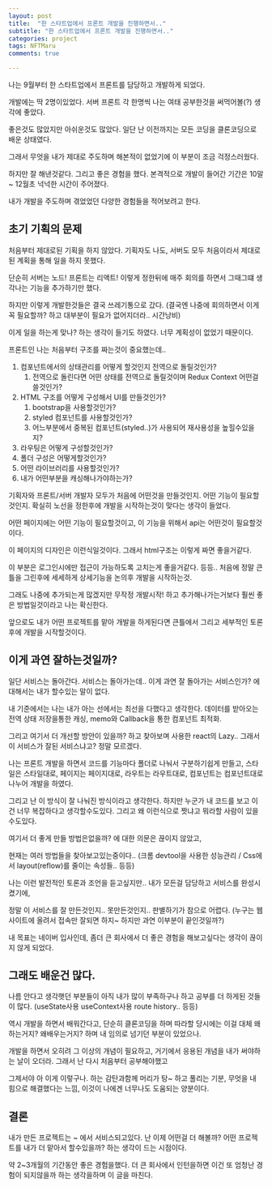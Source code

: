 ```yaml
---
layout: post
title:  "한 스타트업에서 프론트 개발을 진행하면서.."
subtitle: "한 스타트업에서 프론트 개발을 진행하면서.."
categories: project
tags: NFTMaru
comments: true

---
```


나는 9월부터 한 스타트업에서 프론트를 담당하고 개발하게 되었다.

개발에는 딱 2명이있었다. 서버 프론트 각 한명씩 나는 여태 공부한것을 써먹어볼(?) 생각에 좋았다.

좋은것도 많았지만 아쉬운것도 많았다. 일단 난 이전까지는 모든 코딩을 클론코딩으로 배운 상태였다.

그래서 무엇을 내가 제대로 주도하며 해본적이 없었기에 이 부분이 조금 걱정스러웠다.

하지만 잘 해낸것같다. 그리고 좋은 경험을 했다. 본격적으로 개발이 들어간 기간은 10말~ 12월초 넉넉한 시간이 주어졌다.

내가 개발을 주도하며 겪었었던 다양한 경험들을 적어보려고 한다.

## 초기 기획의 문제

처음부터 제대로된 기획을 하지 않았다. 기획자도 나도, 서버도 모두 처음이라서 제대로 된 계획을 통해 일을 하지 못했다.

단순히 서버는 노드! 프론트는 리액트! 이렇게 정한뒤에 매주 회의를 하면서 그때그떄 생각나는 기능을 추가하기만 했다. 

하지만 이렇게 개발한것들은 결국 쓰레기통으로 갔다. (결국엔 나중에 회의하면서 이게 꼭 필요할까? 하고 대부분이 필요가 없어지더라.. 시간낭비)

이게 일을 하는게 맞나? 하는 생각이 들기도 하였다. 너무 계획성이 없었기 때문이다.

프론트인 나는 처음부터 구조를 짜는것이 중요했는데.. 

1. 컴포넌트에서의 상태관리를 어떻게 할것인지 전역으로 돌릴것인가? 
   1. 전역으로 돌린다면 어떤 상태를 전역으로 돌릴것이며 Redux Context 어떤걸 쓸것인가?
2. HTML 구조를 어떻게 구성해서 UI를 만들것인가?
   1. bootstrap을 사용할것인가?
   2. styled 컴포넌트를 사용할것인가? 
   3. 어느부분에서 중복된 컴포넌트(styled..)가 사용되어 재사용성을 높힐수있을지?
3. 라우팅은 어떻게 구성할것인가?
4. 폴더 구성은 어떻게할것인가?
5. 어떤 라이브러리를 사용할것인가?
6. 내가 어떤부분을 캐싱해나가야하는가?

기획자와 프론트/서버 개발자 모두가 처음에 어떤것을 만들것인지. 어떤 기능이 필요할것인지. 확실히 노선을 정한후에 개발을 시작하는것이 맞다는 생각이 들었다.

어떤 페이지에는 어떤 기능이 필요할것이고, 이 기능을 위해서 api는 어떤것이 필요할것이다. 

이 페이지의 디자인은 이런식일것이다. 그래서 html구조는 이렇게 짜면 좋을거같다.

이 부분은 로그인시에만 접근이 가능하도록 고치는게 좋을거같다. 등등.. 처음에 정말 큰틀을 그린후에 세세하게 상세기능을 논의후 개발을 시작하는것.

그래도 나중에 추가되는게 많겠지만 무작정 개발시작! 하고 추가해나가는거보다 훨씬 좋은 방법일것이라고 나는 확신한다.

앞으로도 내가 어떤 프로젝트를 맡아 개발을 하게된다면 큰틀에서 그리고 세부적인 토론 후에 개발을 시작할것이다.

## 이게 과연 잘하는것일까?

일단 서비스는 돌아간다. 서비스는 돌아가는데.. 이게 과연 잘 돌아가는 서비스인가? 에 대해서는 내가 할수있는 말이 없다.

내 기준에서는 나는 내가 아는 선에서는 최선을 다했다고 생각한다. 데이터를 받아오는 전역 상태 저장을통한 캐싱, memo와 Callback을 통한 컴포넌트 최적화.

그리고 여기서 더 개선할 방안이 있을까? 하고 찾아보며 사용한 react의 Lazy.. 그래서 이 서비스가 잘된 서비스냐고? 정말 모르겠다.

나는 프론트 개발을 하면서 코드를 기능마다 폴더로 나눠서 구분하기쉽게 만들고, 스타일은 스타일대로, 페이지는 페이지대로, 라우트는 라우트대로, 컴포넌트는 컴포넌트대로 나누어 개발을 하였다.

그리고 난 이 방식이 잘 나눠진 방식이라고 생각한다. 하지만  누군가 내 코드를 보고 이건 너무 복잡하다고 생각할수도있다. 그리고 왜 이런식으로 짯냐고 뭐라할 사람이 있을수도있다.

여기서 더 좋게 만들 방법은없을까? 에 대한 의문은 끊이지 않았고, 

현재는 여러 방법들을 찾아보고있는중이다.. (크롬 devtool을 사용한 성능관리 / Css에서 layout(reflow)를 줄이는 속성들.. 등등)

나는 이런 발전적인 토론과 조언을 듣고싶지만.. 내가 모든걸 담당하고 서비스를 완성시켰기에, 

정말 이 서비스를 잘 만든것인지.. 못만든것인지.. 판별하기가 참으로 어렵다. (누구는 웹사이트에 올려서 접속만 잘되면 하지~ 하지만 과연 이부분이 끝인것일까?)

내 목표는 네이버 입사인데, 좀더 큰 회사에서 더 좋은 경험을 해보고싶다는 생각이 끊이지 않게 되었다.

## 그래도 배운건 많다.

나름 안다고 생각햇던 부분들이 아직 내가 많이 부족하구나 하고 공부를 더 하게된 것들이 많다. (useState사용 useContext사용 route history.. 등등)

역시 개발을 하면서 배워간다고, 단순히 클론코딩을 하며 따라할 당시에는 이걸 대체 왜하는거지? 왜배우는거지? 하며 내 임의로 넘기던 부분이 있었으나.

개발을 하면서 오히려 그 이상의 개념이 필요하고, 거기에서 응용된 개념을 내가 써야하는 날이 오더라. 그래서 난 다시 처음부터 공부해야했고

그제서야 아 이게 이렇구나. 하는 감탄과함께 머리가 탕~ 하고 풀리는 기분, 무엇을 내 힘으로 해결했다는 느낌, 이것이 나에겐 너무나도 도움되는 양분이다.

## 결론

내가 만든 프로젝트는 ~ 에서 서비스되고있다. 난 이제 어떤걸 더 해볼까? 어떤 프로젝트를 내가 더 맡아서 할수있을까? 하는 생각이 드는 시점이다.

약 2~3개월의 기간동안 좋은 경험을했다. 더 큰 회사에서 인턴을하면 이건 또 엄청난 경험이 되지않을까 하는 생각을하며 이 글을 마친다.